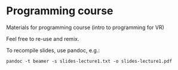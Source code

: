 # Programming course

Materials for programming course (intro to programming for VR)

Feel free to re-use and remix.

To recompile slides, use pandoc, e.g.:

`pandoc -t beamer -s slides-lecture1.txt -o slides-lecture1.pdf`
